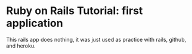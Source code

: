 # Ruby on Rails Tutorial: first application

This rails app does nothing, it was just used as practice with rails, github, and heroku.